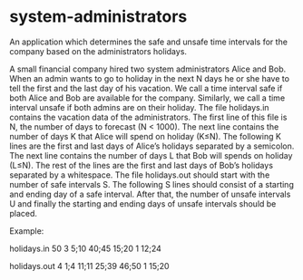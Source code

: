 # system-administrators
An application which determines the safe and unsafe time intervals for
the company based on the administrators holidays.

A small financial company hired two system administrators Alice and Bob. When an admin
wants to go to holiday in the next N days he or she have to tell the first and the last day of his
vacation. We call a time interval safe if both Alice and Bob are available for the company.
Similarly, we call a time interval unsafe if both admins are on their holiday.
The file holidays.in contains the vacation data of the administrators. The first line of this
file is N, the number of days to forecast (N < 1000). The next line contains the number of days
K that Alice will spend on holiday (K≤N). The following K lines are the first and last days of
Alice’s holidays separated by a semicolon. The next line contains the number of days L that
Bob will spends on holiday (L≤N). The rest of the lines are the first and last days of Bob’s
holidays separated by a whitespace.
The file holidays.out should start with the number of safe intervals S. The following S
lines should consist of a starting and ending day of a safe interval. After that, the number of
unsafe intervals U and finally the starting and ending days of unsafe intervals should be
placed.

Example:

holidays.in
50
3
5;10
40;45
15;20
1
12;24

holidays.out
4
1;4
11;11
25;39
46;50
1
15;20
